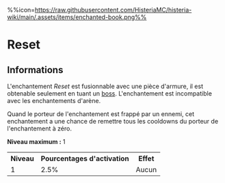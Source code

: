 %%icon=https://raw.githubusercontent.com/HisteriaMC/histeria-wiki/main/.assets/items/enchanted-book.png%%
# Reset

## Informations
L'enchantement *Reset* est fusionnable avec une pièce d'armure, il est obtenable seulement en tuant un [boss](https://histeria.fr/wiki/boss). L'enchantement est incompatible avec les enchantements d'arène.

Quand le porteur de l'enchantement est frappé par un ennemi, cet enchantement a une chance de remettre tous les cooldowns du porteur de l'enchantement à zéro.

**Niveau maximum :** 1

<table>
  <tr>
    <th>Niveau</th>
    <th>Pourcentages d'activation</th>
    <th>Effet</th>
  </tr>
  <tr>
    <td>1</td>
    <td>2.5%</td>
    <td>Aucun</td>
  </tr>
</table>
